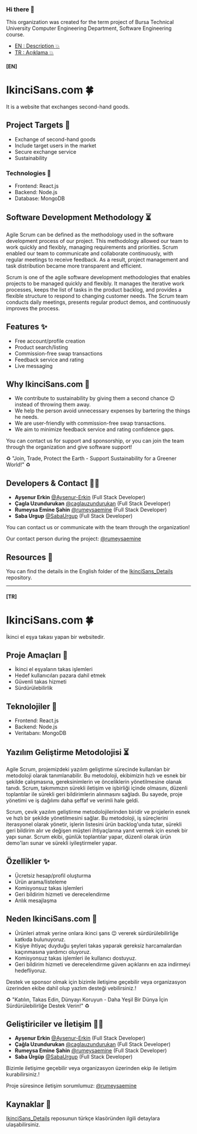 ### Hi there 👋
This organization was created for the term project of Bursa Technical University Computer Engineering Department, Software Engineering course.

- [EN : Description :boom:](#en)  
- [TR : Açıklama :boom:](#tr)

 #### [EN]
# IkinciSans.com 🍀
It is a website that exchanges second-hand goods.

## Project Targets :raised_hands:
- Exchange of second-hand goods
- Include target users in the market
- Secure exchange service
- Sustainability

### Technologies 🧩
- Frontend: React.js
- Backend: Node.js
- Database: MongoDB

## Software Development Methodology :hourglass_flowing_sand:
Agile Scrum can be defined as the methodology used in the software development process of our project. This methodology allowed our team to work quickly and flexibly, managing requirements and priorities. Scrum enabled our team to communicate and collaborate continuously, with regular meetings to receive feedback. As a result, project management and task distribution became more transparent and efficient.

Scrum is one of the agile software development methodologies that enables projects to be managed quickly and flexibly. It manages the iterative work processes, keeps the list of tasks in the product backlog, and provides a flexible structure to respond to changing customer needs. The Scrum team conducts daily meetings, presents regular product demos, and continuously improves the process.

## Features ✨ 
- Free account/profile creation
- Product search/listing
- Commission-free swap transactions
- Feedback service and rating
- Live messaging

## Why IkinciSans.com 🌈
- We contribute to sustainability by giving them a second chance :wink: instead of throwing them away.
- We help the person avoid unnecessary expenses by bartering the things he needs.
- We are user-friendly with commission-free swap transactions.
- We aim to minimize feedback service and rating confidence gaps.

You can contact us for support and sponsorship, or you can join the team through the organization and give software support!

:recycle: "Join, Trade, Protect the Earth - Support Sustainability for a Greener World!" :recycle:

## Developers & Contact  👩‍💻

- **Ayşenur Erkin** [@Aysenur-Erkin](https://github.com/Aysenur-Erkin) (Full Stack Developer)
- **Çagla Uzundurukan** [@caglauzundurukan](https://github.com/caglauzundurukan) (Full Stack Developer)
- **Rumeysa Emine Şahin** [@rumeysaemine](https://github.com/rumeysaemine) (Full Stack Developer)
- **Saba Urgup** [@SabaUrgup](https://github.com/SabaUrgup) (Full Stack Developer)

You can contact us or communicate with the team through the organization!

Our contact person during the project: [@rumeysaemine](https://github.com/rumeysaemine)

## Resources 📑
You can find the details in the English folder of the [IkinciSans_Details](https://github.com/IkinciSans-com/IkinciSans_Details) repository.

****

 #### [TR]
# IkinciSans.com 🍀
İkinci el eşya takası yapan bir websitedir.

## Proje Amaçları :raised_hands:
- İkinci el eşyaların takas işlemleri
- Hedef kullanıcıları pazara dahil etmek
- Güvenli takas hizmeti
- Sürdürülebilirlik

## Teknolojiler 🧩
- Frontend: React.js
- Backend: Node.js
- Veritabanı: MongoDB

## Yazılım Geliştirme Metodolojisi :hourglass_flowing_sand:
Agile Scrum, projemizdeki yazılım geliştirme sürecinde kullanılan bir metodoloji olarak tanımlanabilir. Bu metodoloji, ekibimizin hızlı ve esnek bir şekilde çalışmasına, gereksinimlerin ve önceliklerin yönetilmesine olanak tanıdı. Scrum, takımımızın sürekli iletişim ve işbirliği içinde olmasını, düzenli toplantılar ile sürekli geri bildirimlerin alınmasını sağladı. Bu sayede, proje yönetimi ve iş dağılımı daha şeffaf ve verimli hale geldi. 

Scrum, çevik yazılım geliştirme metodolojilerinden biridir ve projelerin esnek ve hızlı bir şekilde yönetilmesini sağlar. Bu metodoloji, iş süreçlerini iterasyonel olarak yönetir, işlerin listesini ürün backlog'unda tutar, sürekli geri bildirim alır ve değişen müşteri ihtiyaçlarına yanıt vermek için esnek bir yapı sunar. Scrum ekibi, günlük toplantılar yapar, düzenli olarak ürün demo'ları sunar ve sürekli iyileştirmeler yapar. 

## Özellikler ✨
- Ücretsiz hesap/profil oluşturma
- Ürün arama/listeleme
- Komisyonsuz takas işlemleri
- Geri bildirim hizmeti ve derecelendirme
- Anlık mesajlaşma

## Neden IkinciSans.com 🌈
- Ürünleri atmak yerine onlara ikinci şans :wink: vererek sürdürülebilirliğe katkıda bulunuyoruz.
- Kişiye ihtiyaç duyduğu şeyleri takas yaparak gereksiz harcamalardan kaçınmasına yardımcı oluyoruz.
- Komisyonsuz takas işlemleri ile kullanıcı dostuyuz.
- Geri bildirim hizmeti ve derecelendirme güven açıklarını en aza indirmeyi hedefliyoruz.

Destek ve sponsor olmak için bizimle iletişime geçebilir veya organizasyon üzerinden ekibe dahil olup yazlım desteği vebilirsiniz.!

:recycle: "Katılın, Takas Edin, Dünyayı Koruyun - Daha Yeşil Bir Dünya İçin Sürdürülebilirliğe Destek Verin!" :recycle:

## Geliştiriciler ve İletişim  👩‍💻

- **Ayşenur Erkin** [@Aysenur-Erkin](https://github.com/Aysenur-Erkin) (Full Stack Developer)
- **Çağla Uzundurukan** [@caglauzundurukan](https://github.com/caglauzundurukan) (Full Stack Developer)
- **Rumeysa Emine Şahin** [@rumeysaemine](https://github.com/rumeysaemine) (Full Stack Developer)
- **Saba Ürgüp** [@SabaUrgup](https://github.com/SabaUrgup) (Full Stack Developer)

Bizimle iletişime geçebilir veya organizasyon üzerinden ekip ile iletişim kurabilirsiniz.!

Proje süresince iletişim sorumlumuz: [@rumeysaemine](https://github.com/rumeysaemine)

## Kaynaklar 📑
[IkinciSans_Details](https://github.com/IkinciSans-com/IkinciSans_Details) reposunun türkçe klasöründen ilgili detaylara ulaşabilirsiniz.
